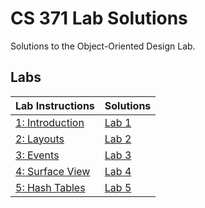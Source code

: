 # CS 371 Lab Solutions
Solutions to the Object-Oriented Design Lab.

## Labs
| Lab Instructions | Solutions |
| - | - |
| [1: Introduction]()   | [Lab 1]() |
| [2: Layouts]()        | [Lab 2]() |
| [3: Events]()         | [Lab 3]() | 
| [4: Surface View]()   | [Lab 4]() | 
| [5: Hash Tables]()    | [Lab 5]() | 